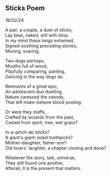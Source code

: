 ## Sticks Poem
*18/02/24*

A pair, a couple, a duet of sticks,  
Lay bear, naked, still with bliss.  
In my mind these twigs entwined,  
Signed soothing preceding stories,  
Moving, soaring.

Two dogs perhaps,  
Mouths full of wood,  
Playfully comparing, panting,  
Dancing in the way dogs do.

Remnants of a great epic,  
An adolescent duo duelling,  
Nature caressed the swords,  
That left make-believe blood pooling.

Or were they staffs,  
Crafted by wizards from the past,  
Casted from spirit, tree, wet grass?

In-a-pinch ski sticks?  
A giant's giant-sized toothpicks?  
Mother-daughter, father-son?  
Old lovers' laughter, a chapter closing and done?

Whatever the story, tale, universe,  
They still found one another,  
Afterall, it is the present that matters.